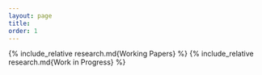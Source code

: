 ```yaml
---
layout: page
title:
order: 1
---
```


{% include_relative research.md{Working Papers} %}
{% include_relative research.md{Work in Progress} %}
